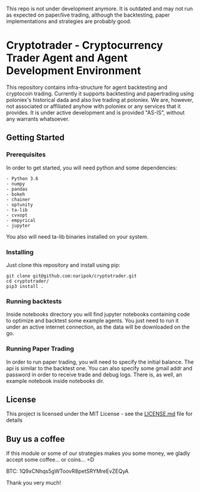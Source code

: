 This repo is not under development anymore. It is outdated and may not run as expected on paper/live trading, although the backtesting, paper implementations and strategies are probably good.

# Cryptotrader - Cryptocurrency Trader Agent and Agent Development Environment

This repository contains infra-structure for agent backtesting and cryptocoin trading.
Currently it supports backtesting and papertrading using poloniex's historical dada and also live trading at poloniex.
We are, however, not associated or affiliated anyhow with poloniex or any services that it provides.
It is under active development and is provided "AS-IS", without any warrants whatsoever.
## Getting Started
### Prerequisites

In order to get started, you will need python and some dependencies:

```
- Python 3.6
- numpy
- pandas
- bokeh
- chainer
- optunity
- ta-lib
- cvxopt
- empyrical
- jupyter
```

You also will need ta-lib binaries installed on your system.

### Installing

Just clone this repository and install using pip:
```
git clone git@github.com:naripok/cryptotrader.git
cd cryptotrader/
pip3 install .
```

### Running backtests
Inside notebooks directory you will find jupyter notebooks containing code to optimize and backtest some example agents. 
You just need to run it under an active internet connection, as the data will be downloaded on the go.

### Running Paper Trading
In order to run paper trading, you will need to specify the initial balance.
The api is similar to the backtest one. You can also specify some gmail addr and password in order to receive trade and debug logs.
There is, as well, an example notebook inside notebooks dir.

## License

This project is licensed under the MIT License - see the [LICENSE.md](LICENSE.md) file for details

## Buy us a coffee

If this module or some of our strategies makes you some money, we gladly accept some coffee... or coins... =D

BTC: 1Q9xCNhqs5gWToovR8petSRYMreEvZEQyA

Thank you very much!
